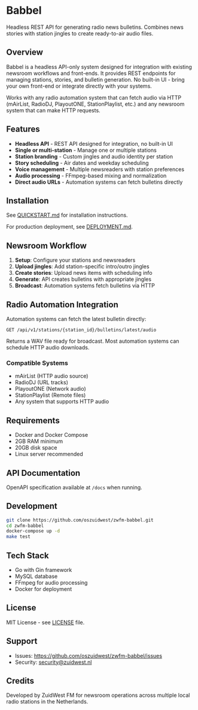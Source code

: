 # Babbel

Headless REST API for generating radio news bulletins. Combines news stories with station jingles to create ready-to-air audio files.

## Overview

Babbel is a headless API-only system designed for integration with existing newsroom workflows and front-ends. It provides REST endpoints for managing stations, stories, and bulletin generation. No built-in UI - bring your own front-end or integrate directly with your systems.

Works with any radio automation system that can fetch audio via HTTP (mAirList, RadioDJ, PlayoutONE, StationPlaylist, etc.) and any newsroom system that can make HTTP requests.

## Features

- **Headless API** - REST API designed for integration, no built-in UI
- **Single or multi-station** - Manage one or multiple stations
- **Station branding** - Custom jingles and audio identity per station
- **Story scheduling** - Air dates and weekday scheduling
- **Voice management** - Multiple newsreaders with station preferences
- **Audio processing** - FFmpeg-based mixing and normalization
- **Direct audio URLs** - Automation systems can fetch bulletins directly

## Installation

See [QUICKSTART.md](QUICKSTART.md) for installation instructions.

For production deployment, see [DEPLOYMENT.md](DEPLOYMENT.md).

## Newsroom Workflow

1. **Setup**: Configure your stations and newsreaders
2. **Upload jingles**: Add station-specific intro/outro jingles
3. **Create stories**: Upload news items with scheduling info
4. **Generate**: API creates bulletins with appropriate jingles
5. **Broadcast**: Automation systems fetch bulletins via HTTP

## Radio Automation Integration

Automation systems can fetch the latest bulletin directly:
```
GET /api/v1/stations/{station_id}/bulletins/latest/audio
```

Returns a WAV file ready for broadcast. Most automation systems can schedule HTTP audio downloads.

### Compatible Systems

- mAirList (HTTP audio source)
- RadioDJ (URL tracks)
- PlayoutONE (Network audio)
- StationPlaylist (Remote files)
- Any system that supports HTTP audio

## Requirements

- Docker and Docker Compose
- 2GB RAM minimum
- 20GB disk space
- Linux server recommended

## API Documentation

OpenAPI specification available at `/docs` when running.

## Development

```bash
git clone https://github.com/oszuidwest/zwfm-babbel.git
cd zwfm-babbel
docker-compose up -d
make test
```

## Tech Stack

- Go with Gin framework
- MySQL database
- FFmpeg for audio processing
- Docker for deployment

## License

MIT License - see [LICENSE](LICENSE) file.

## Support

- Issues: https://github.com/oszuidwest/zwfm-babbel/issues
- Security: security@zuidwest.nl

## Credits

Developed by ZuidWest FM for newsroom operations across multiple local radio stations in the Netherlands.